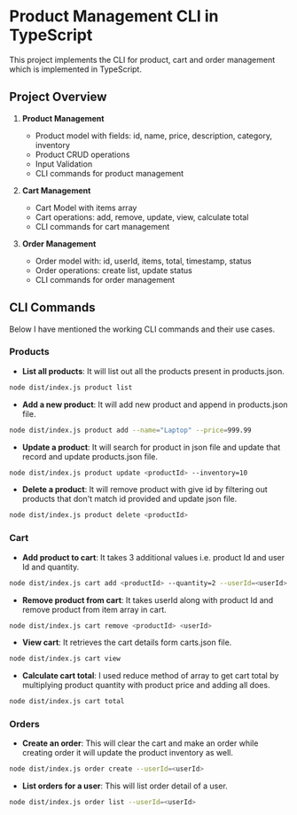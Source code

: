 # Product Management CLI in TypeScript
This project implements the CLI for product, cart and order management which is implemented in TypeScript.

## Project Overview
1. **Product Management**
   -    Product model with fields: id, name, price, description, category, inventory
   - Product CRUD operations
   - Input Validation
   - CLI commands for product management

2. **Cart Management**
    - Cart Model with items array
    - Cart operations: add, remove, update, view, calculate total
    - CLI commands for cart management

3. **Order Management**
    - Order model with: id, userId, items, total, timestamp, status
    - Order operations: create list, update status
    - CLI commands for order management


## CLI Commands
Below I have mentioned the working CLI commands and their use cases.

### Products
- **List all products**: It will list out all the products present in products.json.

```bash
node dist/index.js product list
```

- **Add a new product**: It will add new product and append in products.json file.

```bash
node dist/index.js product add --name="Laptop" --price=999.99
```
- **Update a product**: It will search for product in json file and update that record and update products.json file.
```bash
node dist/index.js product update <productId> --inventory=10
```

- **Delete a product**: It will remove product with give id by filtering out products that don't match id provided and update json file.
```bash
node dist/index.js product delete <productId>
```

### Cart
- **Add product to cart**: It takes 3 additional values i.e. product Id and user Id and quantity.

```bash
node dist/index.js cart add <productId> --quantity=2 --userId=<userId>
```

- **Remove product from cart**: It takes userId along with product Id and remove product from item array in cart.
```bash
node dist/index.js cart remove <productId> <userId>
```
- **View cart**: It retrieves the cart details form carts.json file.
```bash
node dist/index.js cart view
```

- **Calculate cart total**: I used reduce method of array to get cart total by multiplying product quantity with product price and adding all does.
```bash
node dist/index.js cart total
```

### Orders
- **Create an order**: This will clear the cart and make an order while creating order it will update the product inventory as well.
```bash
node dist/index.js order create --userId=<userId>
```

- **List orders for a user**: This will list order detail of a user.
```bash
node dist/index.js order list --userId=<userId>
```
